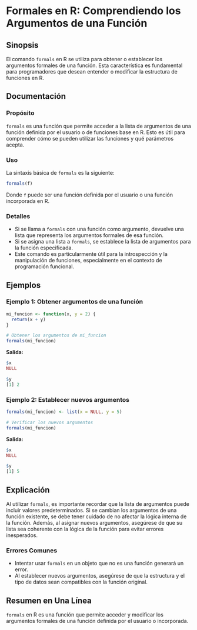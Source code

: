 <!--
Meta Description: # Formales en R: Comprendiendo los Argumentos de una Función ## Sinopsis El comando `formals` en R se utiliza para obtener o establecer los argumentos...
Meta Keywords: función, una, argumentos, formals, que
-->

# Formales en R: Comprendiendo los Argumentos de una Función

## Sinopsis
El comando `formals` en R se utiliza para obtener o establecer los argumentos formales de una función. Esta característica es fundamental para programadores que desean entender o modificar la estructura de funciones en R.

## Documentación

### Propósito
`formals` es una función que permite acceder a la lista de argumentos de una función definida por el usuario o de funciones base en R. Esto es útil para comprender cómo se pueden utilizar las funciones y qué parámetros acepta.

### Uso
La sintaxis básica de `formals` es la siguiente:

```R
formals(f)
```

Donde `f` puede ser una función definida por el usuario o una función incorporada en R.

### Detalles
- Si se llama a `formals` con una función como argumento, devuelve una lista que representa los argumentos formales de esa función.
- Si se asigna una lista a `formals`, se establece la lista de argumentos para la función especificada.
- Este comando es particularmente útil para la introspección y la manipulación de funciones, especialmente en el contexto de programación funcional.

## Ejemplos

### Ejemplo 1: Obtener argumentos de una función
```R
mi_funcion <- function(x, y = 2) {
  return(x + y)
}

# Obtener los argumentos de mi_funcion
formals(mi_funcion)
```

**Salida:**
```R
$x
NULL

$y
[1] 2
```

### Ejemplo 2: Establecer nuevos argumentos
```R
formals(mi_funcion) <- list(x = NULL, y = 5)

# Verificar los nuevos argumentos
formals(mi_funcion)
```

**Salida:**
```R
$x
NULL

$y
[1] 5
```

## Explicación
Al utilizar `formals`, es importante recordar que la lista de argumentos puede incluir valores predeterminados. Si se cambian los argumentos de una función existente, se debe tener cuidado de no afectar la lógica interna de la función. Además, al asignar nuevos argumentos, asegúrese de que su lista sea coherente con la lógica de la función para evitar errores inesperados.

### Errores Comunes
- Intentar usar `formals` en un objeto que no es una función generará un error.
- Al establecer nuevos argumentos, asegúrese de que la estructura y el tipo de datos sean compatibles con la función original.

## Resumen en Una Línea
`formals` en R es una función que permite acceder y modificar los argumentos formales de una función definida por el usuario o incorporada.